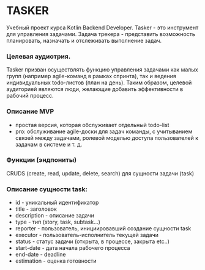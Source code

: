 # TASKER

Учебный проект курса Kotlin Backend Developer.
Tasker - это инструмент для управления задачами.
Задача трекера - представить возможность планировать, назначать и отслеживать выполнение задач.

### Целевая аудиотрия.
Tasker призван осуществлять функцию управления задачами как малых групп (например agile-команд в рамках спринта), так и ведения индивидуальных todo-листов (план на день).
Таким образом, целевой аудиторией являются люди, желающие добавить эффективности в рабочий процесс.

### Описание MVP
- простая версия, которая обслуживает отдельный todo-list
- pro: обслуживание agile-доски для задач команды, с учитыванием связей между задачами, ролевой моделью доступа пользователей к задачам в системе и т. д.

### Функции (эндпониты)
CRUDS (create, read, update, delete, search) для сущности задачи (task)

### Описание сущности task:
- id - уникальный идентификатор
- title - заголовок
- description - описание задачи
- type - тип (story, task, subtask...)
- reporter - пользователь, инициировавший создание сущности task
- executor - пользователь-исполнитель текущей задачи
- status - статус задачи (открыта, в процессе, закрыта etc..)
- start-date - дата начала рабочего процесса
- end-date - deadline
- estimation - оценка готовности